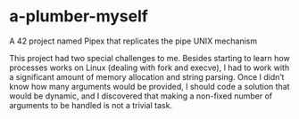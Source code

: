 # a-plumber-myself
A 42 project named Pipex that replicates the pipe UNIX mechanism


This project had two special challenges to me. Besides starting to learn how processes works on Linux (dealing with fork and execve), I had to work with a significant amount of memory allocation and string parsing. Once I didn’t know how many arguments would be provided, I should code a solution that would be dynamic, and I discovered that making a non-fixed number of arguments to be handled is not a trivial task.
